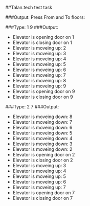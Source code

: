##Talan.tech test task

###Output:
Press From and To floors: 

###Type:
1 9
###Output:
- Elevator is opening door on 1
- Elevator is closing door on 1
- Elevator is moveing up: 2
- Elevator is moveing up: 3
- Elevator is moveing up: 4
- Elevator is moveing up: 5
- Elevator is moveing up: 6
- Elevator is moveing up: 7
- Elevator is moveing up: 8
- Elevator is moveing up: 9
- Elevator is opening door on 9
- Elevator is closing door on 9

###Type:
2 7
###Output:
- Elevator is moveing down: 8
- Elevator is moveing down: 7
- Elevator is moveing down: 6
- Elevator is moveing down: 5
- Elevator is moveing down: 4
- Elevator is moveing down: 3
- Elevator is moveing down: 2
- Elevator is opening door on 2
- Elevator is closing door on 2
- Elevator is moveing up: 3
- Elevator is moveing up: 4
- Elevator is moveing up: 5
- Elevator is moveing up: 6
- Elevator is moveing up: 7
- Elevator is opening door on 7
- Elevator is closing door on 7
